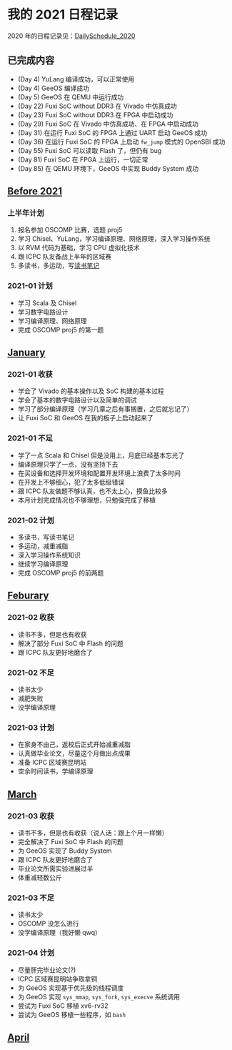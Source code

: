 # 我的 2021 日程记录

2020 年的日程记录见：[DailySchedule\_2020](https://github.com/wfly1998/DailySchedule_2020)

## 已完成内容

* (Day 4) YuLang 编译成功，可以正常使用
* (Day 4) GeeOS 编译成功
* (Day 5) GeeOS 在 QEMU 中运行成功
* (Day 22) Fuxi SoC without DDR3 在 Vivado 中仿真成功
* (Day 23) Fuxi SoC without DDR3 在 FPGA 中启动成功
* (Day 29) Fuxi SoC 在 Vivado 中仿真成功、在 FPGA 中启动成功
* (Day 31) 在运行 Fuxi SoC 的 FPGA 上通过 UART 启动 GeeOS 成功
* (Day 36) 在运行 Fuxi SoC 的 FPGA 上启动 `fw_jump` 模式的 OpenSBI 成功
* (Day 55) Fuxi SoC 可以读取 Flash 了，但仍有 bug
* (Day 81) Fuxi SoC 在 FPGA 上运行，一切正常
* (Day 85) 在 QEMU 环境下，GeeOS 中实现 Buddy System 成功

## [Before 2021](2021-0.md)

### 上半年计划

1. 报名参加 OSCOMP 比赛，选题 proj5
2. 学习 Chisel、YuLang，学习编译原理、网络原理，深入学习操作系统
3. 以 RVM 代码为基础，学习 CPU 虚拟化技术
4. 跟 ICPC 队友备战上半年的区域赛
5. 多读书，多运动，写[读书笔记](NOTE.md)

### 2021-01 计划

* 学习 Scala 及 Chisel
* 学习数字电路设计
* 学习编译原理、网络原理
* 完成 OSCOMP proj5 的第一题

## [January](2021-1.md)

### 2021-01 收获

* 学会了 Vivado 的基本操作以及 SoC 构建的基本过程
* 学会了基本的数字电路设计以及简单的调试
* 学习了部分编译原理（学习几章之后有事搁置，之后就忘记了）
* 让 Fuxi SoC 和 GeeOS 在我的板子上启动起来了

### 2021-01 不足

* 学了一点 Scala 和 Chisel 但是没用上，月底已经基本忘光了
* 编译原理只学了一点，没有坚持下去
* 在买设备和选择开发环境和配置开发环境上浪费了太多时间
* 在开发上不够细心，犯了太多低级错误
* 跟 ICPC 队友做题不够认真，也不太上心，摸鱼比较多
* 本月计划完成情况也不够理想，只勉强完成了移植

### 2021-02 计划

* 多读书，写读书笔记
* 多运动，减重减脂
* 深入学习操作系统知识
* 继续学习编译原理
* 完成 OSCOMP proj5 的前两题

## [Feburary](2021-2.md)

### 2021-02 收获

* 读书不多，但是也有收获
* 解决了部分 Fuxi SoC 中 Flash 的问题
* 跟 ICPC 队友更好地磨合了

### 2021-02 不足

* 读书太少
* 减肥失败
* 没学编译原理

### 2021-03 计划

* 在家身不由己，返校后正式开始减重减脂
* 认真做毕业论文，尽量这个月做出点成果
* 准备 ICPC 区域赛昆明站
* 空余时间读书，学编译原理

## [March](2021-3.md)

### 2021-03 收获

* 读书不多，但是也有收获（说人话：跟上个月一样懒）
* 完全解决了 Fuxi SoC 中 Flash 的问题
* 为 GeeOS 实现了 Buddy System
* 跟 ICPC 队友更好地磨合了
* 毕业论文所需实验进展过半
* 体重减轻数公斤

### 2021-03 不足

* 读书太少
* OSCOMP 没怎么进行
* 没学编译原理（我好懒 qwq）

### 2021-04 计划

* 尽量肝完毕业论文(?)
* ICPC 区域赛昆明站争取拿铜
* 为 GeeOS 实现基于优先级的线程调度
* 为 GeeOS 实现 `sys_mmap`, `sys_fork`, `sys_execve` 系统调用
* 尝试为 Fuxi SoC 移植 xv6-rv32
* 尝试为 GeeOS 移植一些程序，如 `bash`

## [April](2021-4.md)

